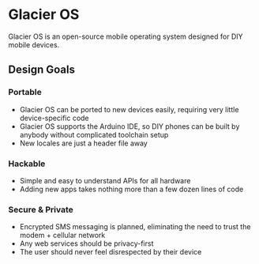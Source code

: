 # Glacier OS
Glacier OS is an open-source mobile operating system designed for DIY mobile devices.

## Design Goals
### Portable
- Glacier OS can be ported to new devices easily, requiring very little device-specific code
- Glacier OS supports the Arduino IDE, so DIY phones can be built by anybody without complicated toolchain setup
- New locales are just a header file away

### Hackable
- Simple and easy to understand APIs for all hardware
- Adding new apps takes nothing more than a few dozen lines of code

### Secure & Private
- Encrypted SMS messaging is planned, eliminating the need to trust the modem + cellular network
- Any web services should be privacy-first
- The user should never feel disrespected by their device